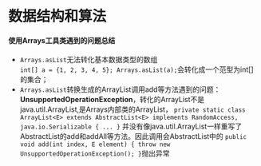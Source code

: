 # 数据结构和算法
#### 使用Arrays工具类遇到的问题总结
* `Arrays.asList`无法转化基本数据类型的数组  
`int[] a = {1, 2, 3, 4, 5}; Arrays.asList(a);`会转化成一个范型为int[]的集合；
* `Arrays.asList`转换生成的ArrayList调用add等方法遇到的问题：**UnsupportedOperationException**，转化的ArrayList不是java.util.ArrayList,是Arrays内部类的ArrayList，
`private static class ArrayList<E> extends AbstractList<E>
implements RandomAccess, java.io.Serializable
{
    ...
}`
并没有像java.util.ArrayList一样重写了AbstractList的add和addAll等方法。因此调用会AbstractList中的
`public void add(int index, E element) {
    throw new UnsupportedOperationException();
}`抛出异常
